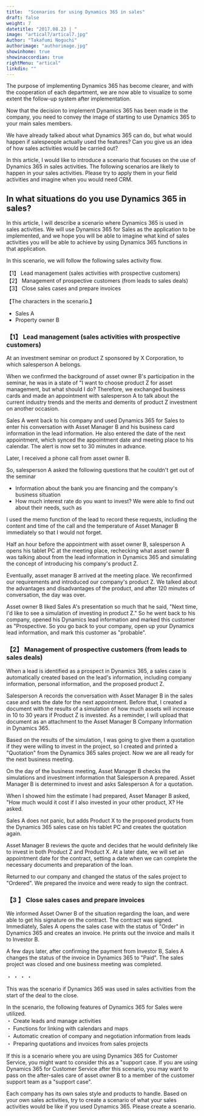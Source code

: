 ```yaml
---
title:  "Scenarios for using Dynamics 365 in sales"
draft: false
weight: 7
datetitle: "2017.08.23 | "
image: "artical7/artical7.jpg"
Author: "Takafumi Noguchi"
authorimage: "authorimage.jpg"
showinhome: true
showinaccordian: true
rightMenu: "artical"
linkdin: ""
--- 
```

<!-- Intro  -->
The purpose of implementing Dynamics 365 has become clearer, and with the cooperation of each department, we are now able to visualize to some extent the follow-up system after implementation.

Now that the decision to implement Dynamics 365 has been made in the company, you need to convey the image of starting to use Dynamics 365 to your main sales members.

We have already talked about what Dynamics 365 can do, but what would happen if salespeople actually used the features? Can you give us an idea of how sales activities would be carried out?

In this article, I would like to introduce a scenario that focuses on the use of Dynamics 365 in sales activities. The following scenarios are likely to happen in your sales activities. Please try to apply them in your field activities and imagine when you would need CRM.


## In what situations do you use Dynamics 365 in sales?
<!-- Image- money.jpg -->

In this article, I will describe a scenario where Dynamics 365 is used in sales activities. We will use Dynamics 365 for Sales as the application to be implemented, and we hope you will be able to imagine what kind of sales activities you will be able to achieve by using Dynamics 365 functions in that application.

In this scenario, we will follow the following sales activity flow.     

【1】 Lead management (sales activities with prospective customers)   
【2】 Management of prospective customers (from leads to sales deals)    
【3】 Close sales cases and prepare invoices     

【The characters in the scenario.】
* Sales A
* Property owner B

### 【1】 Lead management (sales activities with prospective customers)
At an investment seminar on product Z sponsored by X Corporation, to which salesperson A belongs.

When we confirmed the background of asset owner B's participation in the seminar, he was in a state of "I want to choose product Z for asset management, but what should I do? Therefore, we exchanged business cards and made an appointment with salesperson A to talk about the current industry trends and the merits and demerits of product Z investment on another occasion.

Sales A went back to his company and used Dynamics 365 for Sales to enter his conversation with Asset Manager B and his business card information in the lead information. He also entered the date of the next appointment, which synced the appointment date and meeting place to his calendar. The alert is now set to 30 minutes in advance.

Later, I received a phone call from asset owner B.

So, salesperson A asked the following questions that he couldn't get out of the seminar
* Information about the bank you are financing and the company's business situation
* How much interest rate do you want to invest?
We were able to find out about their needs, such as

I used the memo function of the lead to record these requests, including the content and time of the call and the temperature of Asset Manager B immediately so that I would not forget.

Half an hour before the appointment with asset owner B, salesperson A opens his tablet PC at the meeting place, rechecking what asset owner B was talking about from the lead information in Dynamics 365 and simulating the concept of introducing his company's product Z.

Eventually, asset manager B arrived at the meeting place. We reconfirmed our requirements and introduced our company's product Z. We talked about the advantages and disadvantages of the product, and after 120 minutes of conversation, the day was over.

Asset owner B liked Sales A's presentation so much that he said, "Next time, I'd like to see a simulation of investing in product Z." So he went back to his company, opened his Dynamics lead information and marked this customer as "Prospective. So you go back to your company, open up your Dynamics lead information, and mark this customer as "probable".

### 【2】 Management of prospective customers (from leads to sales deals)
When a lead is identified as a prospect in Dynamics 365, a sales case is automatically created based on the lead's information, including company information, personal information, and the proposed product Z.

Salesperson A records the conversation with Asset Manager B in the sales case and sets the date for the next appointment. Before that, I created a document with the results of a simulation of how much assets will increase in 10 to 30 years if Product Z is invested. As a reminder, I will upload that document as an attachment to the Asset Manager B Company Information in Dynamics 365.

Based on the results of the simulation, I was going to give them a quotation if they were willing to invest in the project, so I created and printed a "Quotation" from the Dynamics 365 sales project. Now we are all ready for the next business meeting.

On the day of the business meeting, Asset Manager B checks the simulations and investment information that Salesperson A prepared. Asset Manager B is determined to invest and asks Salesperson A for a quotation.

When I showed him the estimate I had prepared, Asset Manager B asked, "How much would it cost if I also invested in your other product, X? He asked.

Sales A does not panic, but adds Product X to the proposed products from the Dynamics 365 sales case on his tablet PC and creates the quotation again.

Asset Manager B reviews the quote and decides that he would definitely like to invest in both Product Z and Product X. At a later date, we will set an appointment date for the contract, setting a date when we can complete the necessary documents and preparation of the loan.

Returned to our company and changed the status of the sales project to "Ordered". We prepared the invoice and were ready to sign the contract.


### 【3 】 Close sales cases and prepare invoices
We informed Asset Owner B of the situation regarding the loan, and were able to get his signature on the contract. The contract was signed.
Immediately, Sales A opens the sales case with the status of "Order" in Dynamics 365 and creates an invoice. He prints out the invoice and mails it to Investor B.

A few days later, after confirming the payment from Investor B, Sales A changes the status of the invoice in Dynamics 365 to "Paid". The sales project was closed and one business meeting was completed.


・  ・  ・  ・ 


This was the scenario if Dynamics 365 was used in sales activities from the start of the deal to the close.

In the scenario, the following features of Dynamics 365 for Sales were utilized.      
・ Create leads and manage activities    
・ Functions for linking with calendars and maps    
・ Automatic creation of company and negotiation information from leads     
・ Preparing quotations and invoices from sales projects      

If this is a scenario where you are using Dynamics 365 for Customer Service, you might want to consider this as a "support case.
If you are using Dynamics 365 for Customer Service after this scenario, you may want to pass on the after-sales care of asset owner B to a member of the customer support team as a "support case".

Each company has its own sales style and products to handle.
Based on your own sales activities, try to create a scenario of what your sales activities would be like if you used Dynamics 365. Please create a scenario.    
&nbsp;